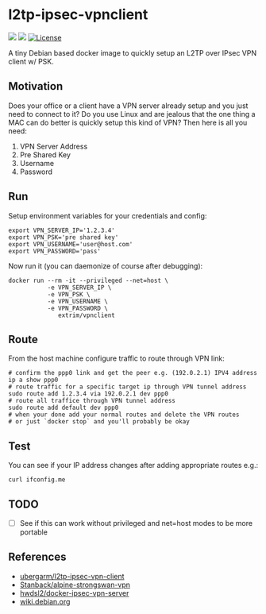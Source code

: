 l2tp-ipsec-vpnclient
===
[![](https://images.microbadger.com/badges/image/ubergarm/l2tp-ipsec-vpn-client.svg)](https://microbadger.com/images/ubergarm/l2tp-ipsec-vpn-client) [![](https://images.microbadger.com/badges/version/ubergarm/l2tp-ipsec-vpn-client.svg)](https://microbadger.com/images/ubergarm/l2tp-ipsec-vpn-client) [![License](https://img.shields.io/github/license/mashape/apistatus.svg)](https://github.com/ubergarm/l2tp-ipsec-vpn-client/blob/master/LICENSE)

A tiny Debian based docker image to quickly setup an L2TP over IPsec VPN client w/ PSK.

## Motivation
Does your office or a client have a VPN server already setup and you
just need to connect to it? Do you use Linux and are jealous that the
one thing a MAC can do better is quickly setup this kind of VPN? Then
here is all you need:

1. VPN Server Address
2. Pre Shared Key
3. Username
4. Password

## Run
Setup environment variables for your credentials and config:

    export VPN_SERVER_IP='1.2.3.4'
    export VPN_PSK='pre shared key'
    export VPN_USERNAME='user@host.com'
    export VPN_PASSWORD='pass'

Now run it (you can daemonize of course after debugging):

    docker run --rm -it --privileged --net=host \
               -e VPN_SERVER_IP \
               -e VPN_PSK \
               -e VPN_USERNAME \
               -e VPN_PASSWORD \
                  extrim/vpnclient

## Route
From the host machine configure traffic to route through VPN link:

    # confirm the ppp0 link and get the peer e.g. (192.0.2.1) IPV4 address
    ip a show ppp0
    # route traffic for a specific target ip through VPN tunnel address
    sudo route add 1.2.3.4 via 192.0.2.1 dev ppp0
    # route all traffice through VPN tunnel address
    sudo route add default dev ppp0
    # when your done add your normal routes and delete the VPN routes
    # or just `docker stop` and you'll probably be okay

## Test
You can see if your IP address changes after adding appropriate routes e.g.:

    curl ifconfig.me

## TODO
- [ ] See if this can work without privileged and net=host modes to be more portable

## References
* [ubergarm/l2tp-ipsec-vpn-client](https://github.com/ubergarm/l2tp-ipsec-vpn-client)
* [Stanback/alpine-strongswan-vpn](https://github.com/Stanback/alpine-strongswan-vpn)
* [hwdsl2/docker-ipsec-vpn-server](https://github.com/hwdsl2/docker-ipsec-vpn-server)
* [wiki.debian.org](https://wiki.debian.org/ru/xl2tpd/Client)
